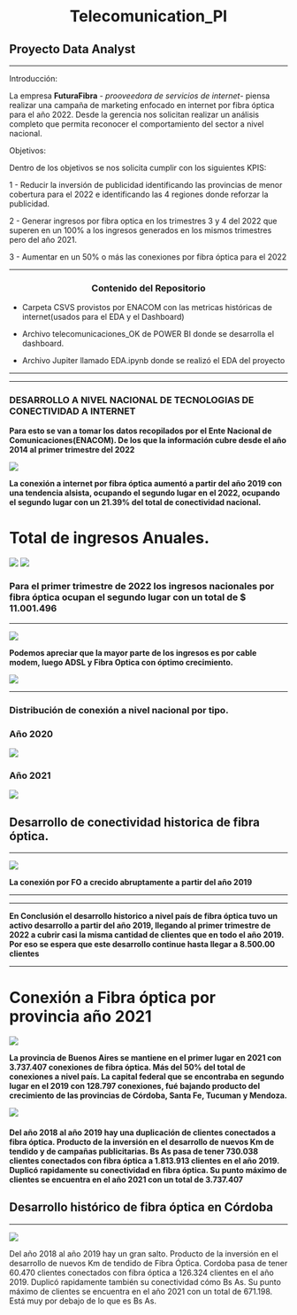 
# <h1 align=center>**Telecomunication_PI**</h1>

## Proyecto Data Analyst

-----

Introducción: 

La empresa **FuturaFibra**  - *prooveedora de servicios de internet*- piensa realizar una campaña de marketing enfocado en internet por fibra óptica para el año 2022. Desde la gerencia nos solicitan realizar un análisis completo que permita reconocer el comportamiento del sector a nivel nacional. 


Objetivos:

Dentro de los objetivos se nos solicita cumplir con los siguientes KPIS:

1 - Reducir la inversión de publicidad identificando las provincias de menor cobertura para el 2022 e identificando las 4 regiones donde reforzar la publicidad.

2 - Generar ingresos por fibra optica en los trimestres 3 y 4 del  2022 que superen en un 100% a los ingresos generados  en los mismos trimestres pero del año 2021.

3 - Aumentar en un 50% o más las conexiones por fibra óptica para el 2022

-----


### <center>  **Contenido del Repositorio**

* Carpeta CSVS provistos por ENACOM con las metricas históricas de internet(usados para el EDA y el Dashboard)
 
* Archivo telecomunicaciones_OK de POWER BI donde se desarrolla el dashboard. 
* Archivo Jupiter llamado EDA.ipynb donde se realizó el EDA del proyecto
 
-------

----
### DESARROLLO A NIVEL NACIONAL DE TECNOLOGIAS DE CONECTIVIDAD A INTERNET

**Para esto se van a tomar los datos recopilados por el Ente Nacional de Comunicaciones(ENACOM). De los que la información cubre desde el año 2014 al primer trimestre del 2022**

<img src="https://user-images.githubusercontent.com/60153579/253780505-4f258747-cee1-4550-8bfe-8fd068c68870.JPG"> 

**La conexión a internet por fibra óptica aumentó a partir del año 2019 con una tendencia alsista, ocupando el segundo lugar en el 2022, ocupando el segundo lugar con un 21.39% del total de conectividad nacional.**


#  Total de ingresos Anuales. 

<img src="https://user-images.githubusercontent.com/60153579/253781357-050fe9f2-ca90-41f3-ac45-9c8a70e26cbd.JPG"> 

<img src="https://user-images.githubusercontent.com/60153579/253781355-28f6a4fe-2616-46b0-b8dd-b56519c11bd4.JPG">

### Para el primer trimestre de 2022 los ingresos nacionales por fibra óptica ocupan el segundo lugar con un total de $ 11.001.496

----


<img src="https://user-images.githubusercontent.com/60153579/253782664-b5b73b7b-77cb-46f5-96bc-9765a6c3caeb.JPG">

**Podemos apreciar que la mayor parte de los ingresos es por cable modem, luego ADSL y Fibra Optica con óptimo crecimiento.**

<img src="https://user-images.githubusercontent.com/60153579/253782663-e8a1b963-a10e-4504-b14c-b5418f78ca8c.JPG">

-----

### Distribución de conexión a nivel nacional por tipo.
### Año 2020

<img src="https://user-images.githubusercontent.com/60153579/253782822-72a8048d-3b68-44f0-a12f-f24b43a6e1d3.JPG">

### Año 2021

<img src="https://user-images.githubusercontent.com/60153579/253782823-6eca045f-979a-4d88-b9b9-33642a2c4ed8.png">

## Desarrollo de conectividad historica de fibra óptica.


----


<img src="https://user-images.githubusercontent.com/60153579/253782824-2c64e343-3fd5-482a-8ed4-d2a19f43f987.png">

**La conexión por FO a crecido abruptamente a partir del año 2019**

----

---

**En Conclusión el desarrollo historico a nivel país de fibra óptica tuvo un activo desarrollo a partir del año 2019, llegando al primer trimestre de 2022 a cubrir casi la misma cantidad de clientes que en todo el año 2019. Por eso se espera que este desarrollo continue hasta llegar a 8.500.00 clientes**






------

# Conexión a Fibra óptica por provincia año 2021

<img src="https://user-images.githubusercontent.com/60153579/253782966-9aa25a88-470a-49c8-acc1-9a4fbce40bbc.png">

**La provincia de Buenos Aires se mantiene en el primer lugar en 2021 con 3.737.407 conexiones de fibra óptica. Más del 50% del total de conexiones a nivel país. La capital federal que se encontraba en segundo lugar en el 2019 con 128.797 conexiones, fué bajando producto del crecimiento de las provincias de Córdoba, Santa Fe, Tucuman y Mendoza.**

<img src="https://user-images.githubusercontent.com/60153579/253783277-e3735c87-adc1-47a7-ad56-91ee7c5b3f86.png">

#### Del año 2018 al año 2019 hay una duplicación de clientes conectados a fibra óptica. Producto de la inversión en el desarrollo de nuevos Km de tendido y de campañas publicitarias. Bs As pasa de tener 730.038 clientes conectados con fibra óptica a 1.813.913 clientes en el año 2019. Duplicó rapidamente su conectividad en fibra óptica. Su punto máximo de clientes se encuentra en el año 2021 con un total de 3.737.407

## Desarrollo histórico de fibra óptica en Córdoba
----

<img src="https://user-images.githubusercontent.com/60153579/253783331-15897b53-460f-4d40-8804-a5906409a3e3.png">

Del año 2018 al año 2019 hay un gran salto. Producto de la inversión en el desarrollo de nuevos Km de tendido de 
Fibra Óptica. Cordoba pasa de tener 60.470 clientes conectados con fibra óptica a 126.324 clientes en el año 2019. Duplicó rapidamente también su conectividad cómo Bs As. Su punto máximo de clientes se encuentra en el año 2021 con un total de 671.198. Está muy por debajo de lo que es Bs As.

